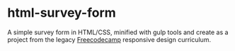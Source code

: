 # html-survey-form

A simple survey form in HTML/CSS, minified with gulp tools and create as a project from the legacy [Freecodecamp](https://www.freecodecamp.org/learn/responsive-web-design/) responsive design curriculum. 
